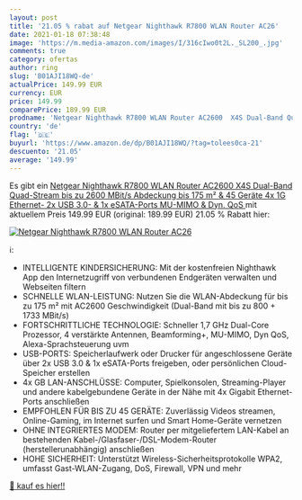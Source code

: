 ```yaml
---
layout: post
title: '21.05 % rabat auf Netgear Nighthawk R7800 WLAN Router AC26'
date: 2021-01-18 07:38:48
image: 'https://m.media-amazon.com/images/I/316cIwo0t2L._SL200_.jpg'
comments: true
category: ofertas
author: ring
slug: 'B01AJI18WQ-de'
actualPrice: 149.99 EUR
currency: EUR
price: 149.99
comparePrice: 189.99 EUR
prodname: 'Netgear Nighthawk R7800 WLAN Router AC2600  X4S Dual-Band Quad-Stream  bis zu 2600 MBit/s  Abdeckung bis 175 m² & 45 Geräte  4x 1G Ethernet-  2x USB 3.0- & 1x eSATA-Ports  MU-MIMO & Dyn. QoS '
country: 'de'
flag: '🇩🇪'
buyurl: 'https://www.amazon.de/dp/B01AJI18WQ/?tag=tolees0ca-21'
descuento: '21.05'
average: '149.99'
---
```


Es gibt ein [Netgear Nighthawk R7800 WLAN Router AC2600  X4S Dual-Band Quad-Stream  bis zu 2600 MBit/s  Abdeckung bis 175 m² & 45 Geräte  4x 1G Ethernet-  2x USB 3.0- & 1x eSATA-Ports  MU-MIMO & Dyn. QoS ](https://www.amazon.de/dp/B01AJI18WQ/?tag=tolees0ca-21) mit aktuellem Preis 149.99 EUR (original: 189.99 EUR) 21.05 % Rabatt hier:

[![Netgear Nighthawk R7800 WLAN Router AC26](https://m.media-amazon.com/images/I/316cIwo0t2L._SL200_.jpg)](https://www.amazon.de/dp/B01AJI18WQ/?tag=tolees0ca-21)

ℹ️:

- INTELLIGENTE KINDERSICHERUNG: Mit der kostenfreien Nighthawk App den Internetzugriff von verbundenen Endgeräten verwalten und Webseiten filtern
- SCHNELLE WLAN-LEISTUNG: Nutzen Sie die WLAN-Abdeckung für bis zu 175 m² mit AC2600 Geschwindigkeit (Dual-Band mit bis zu 800 + 1733 MBit/s)
- FORTSCHRITTLICHE TECHNOLOGIE: Schneller 1,7 GHz Dual-Core Prozessor, 4 verstärkte Antennen, Beamforming+, MU-MIMO, Dyn QoS, Alexa-Sprachsteuerung uvm
- USB-PORTS: Speicherlaufwerk oder Drucker für angeschlossene Geräte über 2x USB 3.0 & 1x eSATA-Ports freigeben, oder persönlichen Cloud-Speicher erstellen
- 4x GB LAN-ANSCHLÜSSE: Computer, Spielkonsolen, Streaming-Player und andere kabelgebundene Geräte in der Nähe mit 4x Gigabit Ethernet-Ports anschließen
- EMPFOHLEN FÜR BIS ZU 45 GERÄTE: Zuverlässig Videos streamen, Online-Gaming, im Internet surfen und Smart Home-Geräte vernetzen
- OHNE INTEGRIERTES MODEM: Router per mitgeliefertem LAN-Kabel an bestehenden Kabel-/Glasfaser-/DSL-Modem-Router (herstellerunabhängig) anschließen
- HOHE SICHERHEIT: Unterstützt Wireless-Sicherheitsprotokolle WPA2, umfasst Gast-WLAN-Zugang, DoS, Firewall, VPN und mehr

[🛒 kauf es hier!!](https://www.amazon.de/dp/B01AJI18WQ/?tag=tolees0ca-21)
